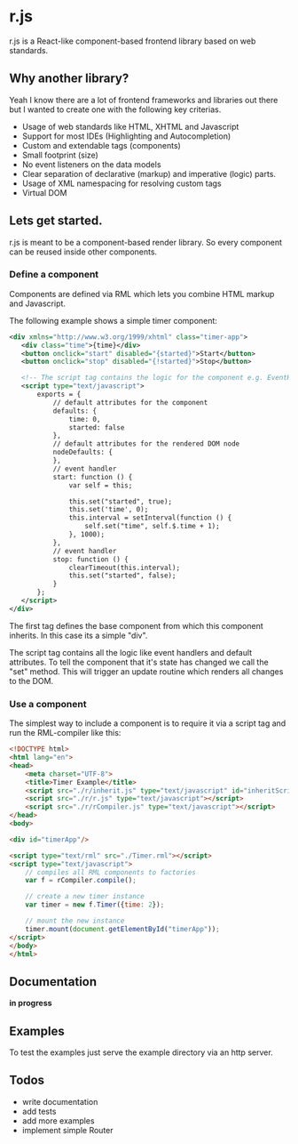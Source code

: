 # r.js

r.js is a React-like component-based frontend library based on web standards.

## Why another library?

Yeah I know there are a lot of frontend frameworks and libraries out there but
I wanted to create one with the following key criterias.

* Usage of web standards like HTML, XHTML and Javascript
* Support for most IDEs (Highlighting and Autocompletion)
* Custom and extendable tags (components)
* Small footprint (size)
* No event listeners on the data models
* Clear separation of declarative (markup) and imperative (logic) parts.
* Usage of XML namespacing for resolving custom tags
* Virtual DOM


## Lets get started.

r.js is meant to be a component-based render library.
So every component can be reused inside other components.


### Define a component

Components are defined via RML which lets you combine HTML markup and Javascript.

The following example shows a simple timer component:

```xml
<div xmlns="http://www.w3.org/1999/xhtml" class="timer-app">
   <div class="time">{time}</div>
   <button onclick="start" disabled="{started}">Start</button>
   <button onclick="stop" disabled="{!started}">Stop</button>

   <!-- The script tag contains the logic for the component e.g. EventHandler, defaults -->
   <script type="text/javascript">
       exports = {
           // default attributes for the component
           defaults: {
               time: 0,
               started: false
           },
           // default attributes for the rendered DOM node
           nodeDefaults: {
           },
           // event handler
           start: function () {
               var self = this;

               this.set("started", true);
               this.set('time', 0);
               this.interval = setInterval(function () {
                   self.set("time", self.$.time + 1);
               }, 1000);
           },
           // event handler
           stop: function () {
               clearTimeout(this.interval);
               this.set("started", false);
           }
       };
   </script>
</div>
```

The first tag defines the base component from which this component inherits.
In this case its a simple "div".

The script tag contains all the logic like event handlers and default attributes.
To tell the component that it's state has changed we call the "set" method.
This will trigger an update routine which renders all changes to the DOM.


### Use a component

The simplest way to include a component is to require it via a script tag and run the RML-compiler like this:

```html
<!DOCTYPE html>
<html lang="en">
<head>
    <meta charset="UTF-8">
    <title>Timer Example</title>
    <script src="./r/inherit.js" type="text/javascript" id="inheritScript"></script>
    <script src="./r/r.js" type="text/javascript"></script>
    <script src="./r/rCompiler.js" type="text/javascript"></script>
</head>
<body>

<div id="timerApp"/>

<script type="text/rml" src="./Timer.rml"></script>
<script type="text/javascript">
    // compiles all RML components to factories
    var f = rCompiler.compile();

    // create a new timer instance
    var timer = new f.Timer({time: 2});

    // mount the new instance
    timer.mount(document.getElementById("timerApp"));
</script>
</body>
</html>
```


## Documentation

**in progress**

## Examples

To test the examples just serve the example directory via an http server.


## Todos

* write documentation
* add tests
* add more examples
* implement simple Router